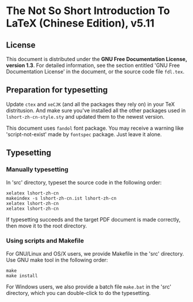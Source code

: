 # The Not So Short Introduction To LaTeX (Chinese Edition), v5.11

## License

This document is distributed under the **GNU Free Documentation License, version 1.3**.
For detailed information, see the section entitled 'GNU Free Documentation License' in the document, or the source code file `fdl.tex`.

## Preparation for typesetting
Update `ctex` and `xeCJK` (and all the packages they rely on) in your TeX distritusion. And make sure you've installed
all the other packages used in `lshort-zh-cn-style.sty` and updated them to the newest version.

This document uses `fandol` font package. You may receive a warning like 'script-not-exist' made by `fontspec` package. Just leave it alone.

## Typesetting

### Manually typesetting

In 'src' directory, typeset the source code in the following order:
```
xelatex lshort-zh-cn
makeindex -s lshort-zh-cn.ist lshort-zh-cn
xelatex lshort-zh-cn
xelatex lshort-zh-cn
```

If typesetting succeeds and the target PDF document is made correctly, then move it to the root directory.

### Using scripts and Makefile

For GNU/Linux and OS/X users, we provide Makefile in the 'src' directory. Use GNU make tool in the following order:
```
make
make install
```

For Windows users, we also provide a batch file `make.bat` in the 'src' directory, which you can double-click to do the typesetting.